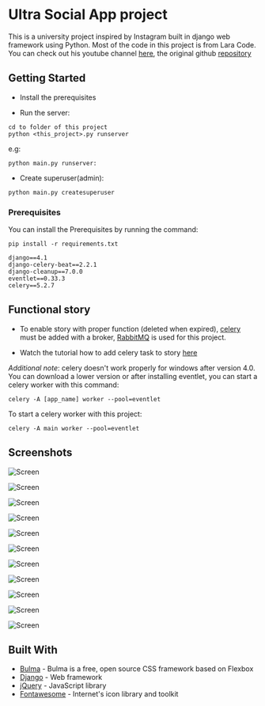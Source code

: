 # Ultra Social App project

This is a university project inspired by Instagram built in django web framework using Python. Most of the code in this project is from Lara Code. You can check out his youtube channel [here](https://www.youtube.com/@laracode7372), the original github [repository](https://github.com/byronlara5/django_instagram_clone_youtube)


## Getting Started

- Install the prerequisites

- Run the server:
```
cd to folder of this project
python <this_project>.py runserver
```
e.g: 
```
python main.py runserver:
```

- Create superuser(admin):

```
python main.py createsuperuser
```


### Prerequisites

You can install the Prerequisites by running the command: 

```
pip install -r requirements.txt
```

```
django==4.1
django-celery-beat==2.2.1
django-cleanup==7.0.0
eventlet==0.33.3
celery==5.2.7
```

## Functional story

- To enable story with proper function (deleted when expired), [celery](https://docs.celeryq.dev/en/stable/getting-started/introduction.html) must be added with a broker, [RabbitMQ](https://www.rabbitmq.com/) is used for this project.

- Watch the tutorial how to add celery task to story [here](https://www.youtube.com/watch?v=UU6PfdyWADc&list=PL9tgJISrBWc5619CclyqYrnnMkVOPzVYM&index=36&ab_channel=LaraCode)

*Additional note*: celery doesn't work properly for windows after version 4.0. You can download a lower version or after installing eventlet, you can start a celery worker with this command:
```
celery -A [app_name] worker --pool=eventlet
```
To start a celery worker with this project:
```
celery -A main worker --pool=eventlet
```

## Screenshots

![Screen](screenshots/screen1.png?raw=true)


![Screen](screenshots/screen2.png?raw=true)


![Screen](screenshots/screen3.png?raw=true)


![Screen](screenshots/screen4.png?raw=true)


![Screen](screenshots/screen5.png?raw=true)


![Screen](screenshots/screen6.png?raw=true)


![Screen](screenshots/screen7.png?raw=true)


![Screen](screenshots/screen8.png?raw=true)


![Screen](screenshots/screen9.png?raw=true)


![Screen](screenshots/screen10.png?raw=true)


![Screen](screenshots/screen11.png?raw=true)





## Built With
* [Bulma](https://bulma.io/) - Bulma is a free, open source CSS framework based on Flexbox
* [Django](https://www.djangoproject.com/) - Web framework
* [jQuery](https://jquery.com/) - JavaScript library
* [Fontawesome](https://fontawesome.com/) - Internet's icon library and toolkit

